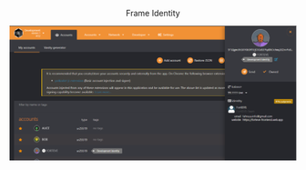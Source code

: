 
<p align="center">
  <span>Frame Identity</span>
</p>


<p align="center">
<img src="./development_id.png">
</p>
